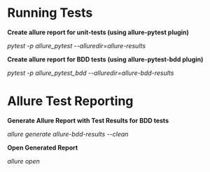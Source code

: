 # Running Tests 

**Create allure report for unit-tests (using allure-pytest plugin)**

*pytest -p allure_pytest --alluredir=allure-results*

**Create allure report for BDD tests (using allure-pytest-bdd plugin)**

*pytest -p allure_pytest_bdd --alluredir=allure-bdd-results*

# Allure Test Reporting

**Generate Allure Report with Test Results for BDD tests**

*allure generate allure-bdd-results --clean*

**Open Generated Report**

*allure open*

